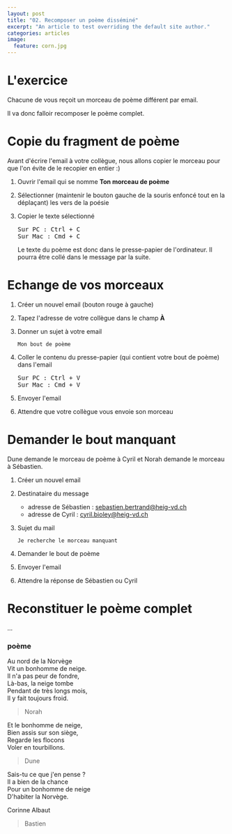 ```yaml
---
layout: post
title: "02. Recomposer un poème disséminé"
excerpt: "An article to test overriding the default site author."
categories: articles
image:
  feature: corn.jpg  
---
```


# L'exercice

Chacune de vous reçoit un morceau de poème différent par email.

Il va donc falloir recomposer le poème complet.

# Copie du fragment de poème

Avant d'écrire l'email à votre collègue, nous allons copier le morceau pour que l'on évite de le recopier en entier :)

1.  Ouvrir l'email qui se nomme **Ton morceau de poème**

2.  Sélectionner (maintenir le bouton gauche de la souris enfoncé tout en la déplaçant) les vers de la poésie

3.  Copier le texte sélectionné

    <pre>
    Sur PC : Ctrl + C
    Sur Mac : Cmd + C
    </pre>

    Le texte du poème est donc dans le presse-papier de l'ordinateur. Il pourra être collé dans le message par la suite.

# Echange de vos morceaux

1.  Créer un nouvel email (bouton rouge à gauche)

2.  Tapez l'adresse de votre collègue dans le champ **À**

3.  Donner un sujet à votre email

    ```
    Mon bout de poème
    ```

4.  Coller le contenu du presse-papier (qui contient votre bout de poème) dans l'email

    <pre>
    Sur PC : Ctrl + V
    Sur Mac : Cmd + V
    </pre>

5.  Envoyer l'email

6.  Attendre que votre collègue vous envoie son morceau

# Demander le bout manquant

Dune demande le morceau de poème à Cyril et Norah demande le morceau à Sébastien.

1.  Créer un nouvel email

2.  Destinataire du message

    * adresse de Sébastien : sebastien.bertrand@heig-vd.ch
    * adresse de Cyril : cyril.bioley@heig-vd.ch

3.  Sujet du mail

    ```
    Je recherche le morceau manquant
    ```

4.  Demander le bout de poème

5.  Envoyer l'email

6.  Attendre la réponse de Sébastien ou Cyril


# Reconstituer le poème complet

...

### poème

Au nord de la Norvège<br>
Vit un bonhomme de neige.<br>
Il n'a pas peur de fondre,<br>
Là-bas, la neige tombe<br>
Pendant de très longs mois,<br>
Il y fait toujours froid.<br>

> Norah

Et le bonhomme de neige,<br>
Bien assis sur son siège,<br>
Regarde les flocons<br>
Voler en tourbillons.<br>

> Dune

Sais-tu ce que j'en pense ?<br>
Il a bien de la chance<br>
Pour un bonhomme de neige<br>
D'habiter la Norvège.<br>

Corinne Albaut

> Bastien
